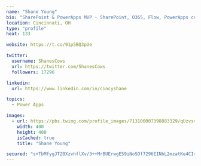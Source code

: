 ```yaml
---
name: "Shane Young"
bio: "SharePoint & PowerApps MVP - SharePoint, O365, Flow, PowerApps consulting? @PowerApps911 | Pure Snark? You found it."
location: Cincinnati, OH
type: "profile"
heat: 133

website: https://t.co/91p5BQ3pUe

twitter:
  username: ShanesCows
  url: https://twitter.com/ShanesCows
  followers: 17296

linkedin:
  url: https://www.linkedin.com/in/cincyshane

topics:
  - Power Apps

images:
  - url: https://pbs.twimg.com/profile_images/713100007398883329/qUzvsvQ3_400x400.jpg
    width: 400
    height: 400
    isCached: true
    title: "Shane Young"

secured: "s+TbMfygJTZ0XzvhflXv/3++MrBUErwgE59iNoSOf7296EINbL2mzatKe4CImwBl/2tDehW+FkcXnIWWrd8wFpUx7pIcRS/MRJMWnvQeAqALUbW2vZEal5RHA8/GuYFKXsSaozgGd9Rh8h315K7K9gbc2c2e5Era/B484wOPpWOXZpoJgMhwiPHMcfUc+EAqCJ4ciNJiXrzPhfYzLO/UOaFC3uxhDdTpaVZGR+FNRSNeKZSeoW9xiQgSFaUWvYGKD6loo6Ikv+7U2XkXq2I17Si9Usme4Qh2293Dwd3GqDFU3icIms1aFhZSLF0uYoi+1fhbdWNf+dDZFb+2iCpA/pAJQSEJXrh0lQjJZCP6NuoeyE68y4SdQ/bFs7Yw66FPbl9M6CFx6UN/Jnb8qCdpDS/io29BWIwzkwZQHLq1uTg=;k3BCE4UPsbl8nVJ9b7YXdA=="
---
```


